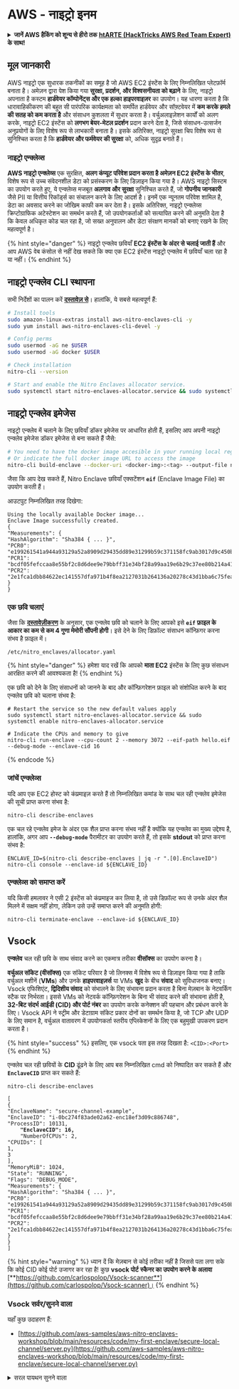 # AWS - नाइट्रो इनम

<details>

<summary><strong>जानें AWS हैकिंग को शून्य से हीरो तक</strong> <a href="https://training.hacktricks.xyz/courses/arte"><strong>htARTE (HackTricks AWS Red Team Expert)</strong></a><strong> के साथ!</strong></summary>

HackTricks का समर्थन करने के अन्य तरीके:

* यदि आप चाहते हैं कि आपकी **कंपनी HackTricks में विज्ञापित हो** या **HackTricks को PDF में डाउनलोड करें** तो [**सब्सक्रिप्शन प्लान्स देखें**](https://github.com/sponsors/carlospolop)!
* [**आधिकारिक PEASS और HackTricks स्वैग**](https://peass.creator-spring.com) प्राप्त करें
* हमारे विशेष [**NFTs**](https://opensea.io/collection/the-peass-family) कलेक्शन, [**The PEASS Family**](https://opensea.io/collection/the-peass-family) की खोज करें
* **शामिल हों** 💬 [**डिस्कॉर्ड समूह**](https://discord.gg/hRep4RUj7f) या [**टेलीग्राम समूह**](https://t.me/peass) या हमें **ट्विटर** 🐦 [**@hacktricks\_live**](https://twitter.com/hacktricks\_live)** पर फॉलो** करें।
* **हैकिंग ट्रिक्स साझा करें द्वारा PRs सबमिट करके** [**HackTricks**](https://github.com/carlospolop/hacktricks) और [**HackTricks Cloud**](https://github.com/carlospolop/hacktricks-cloud) github repos में।

</details>

## मूल जानकारी

AWS नाइट्रो एक सुधारक तकनीकों का समूह है जो AWS EC2 इंस्टेंस के लिए निम्नलिखित प्लेटफ़ॉर्म बनाता है। अमेज़न द्वारा पेश किया गया **सुरक्षा, प्रदर्शन, और विश्वसनीयता को बढ़ाने** के लिए, नाइट्रो अपनाता है कस्टम **हार्डवेयर कॉम्पोनेंट्स और एक हल्का हाइपरवाइज़र** का उपयोग। यह धारणा करता है कि धारावाहिकीकरण की बहुत सी पारंपरिक कार्यक्षमता को समर्पित हार्डवेयर और सॉफ़्टवेयर में **कम करके हमले की सतह को कम करता है** और संसाधन कुशलता में सुधार करता है। वर्चुअलाइज़ेशन कार्यों को अलग करके, नाइट्रो EC2 इंस्टेंस को **लगभग बेयर-मेटल प्रदर्शन** प्रदान करने देता है, जिसे संसाधन-उत्सर्जन अनुप्रयोगों के लिए विशेष रूप से लाभकारी बनाता है। इसके अतिरिक्त, नाइट्रो सुरक्षा चिप विशेष रूप से सुनिश्चित करता है कि **हार्डवेयर और फर्मवेयर की सुरक्षा** को, अधिक सुदृढ़ बनाते हैं।

### नाइट्रो एन्क्लेव्स

**AWS नाइट्रो एन्क्लेव्स** एक सुरक्षित, **अलग कंप्यूट परिवेश प्रदान करता है अमेज़न EC2 इंस्टेंस के भीतर**, विशेष रूप से उच्च संवेदनशील डेटा को प्रसंस्करण के लिए डिज़ाइन किया गया है। AWS नाइट्रो सिस्टम का उपयोग करते हुए, ये एन्क्लेव्स मजबूत **अलगाव और सुरक्षा** सुनिश्चित करते हैं, जो **गोपनीय जानकारी** जैसे PII या वित्तीय रिकॉर्ड्स का संचालन करने के लिए आदर्श है। इनमें एक न्यूनतम परिवेश शामिल है, डेटा का अवसाद करने का जोखिम काफी कम कर देता है। इसके अतिरिक्त, नाइट्रो एन्क्लेव्स क्रिप्टोग्राफिक अटेस्टेशन का समर्थन करते हैं, जो उपयोगकर्ताओं को सत्यापित करने की अनुमति देता है कि केवल अधिकृत कोड चल रहा है, जो सख्त अनुपालन और डेटा संरक्षण मानकों को बनाए रखने के लिए महत्वपूर्ण है।

{% hint style="danger" %}
नाइट्रो एन्क्लेव छवियाँ **EC2 इंस्टेंस के अंदर से चलाई जाती हैं** और आप AWS वेब कंसोल से नहीं देख सकते कि क्या एक EC2 इंस्टेंस नाइट्रो एन्क्लेव में छवियाँ चला रहा है या नहीं।
{% endhint %}

## नाइट्रो एन्क्लेव CLI स्थापना

सभी निर्देशों का पालन करें [**दस्तावेज़ से**](https://catalog.us-east-1.prod.workshops.aws/event/dashboard/en-US/workshop/1-my-first-enclave/1-1-nitro-enclaves-cli#run-connect-and-terminate-the-enclave)। हालांकि, ये सबसे महत्वपूर्ण हैं:
```bash
# Install tools
sudo amazon-linux-extras install aws-nitro-enclaves-cli -y
sudo yum install aws-nitro-enclaves-cli-devel -y

# Config perms
sudo usermod -aG ne $USER
sudo usermod -aG docker $USER

# Check installation
nitro-cli --version

# Start and enable the Nitro Enclaves allocator service.
sudo systemctl start nitro-enclaves-allocator.service && sudo systemctl enable nitro-enclaves-allocator.service
```
## नाइट्रो एन्क्लेव इमेजेस

नाइट्रो एन्क्लेव में चलाने के लिए छवियाँ डॉकर इमेजेस पर आधारित होती हैं, इसलिए आप अपनी नाइट्रो एन्क्लेव इमेजेस डॉकर इमेजेस से बना सकते हैं जैसे:
```bash
# You need to have the docker image accesible in your running local registry
# Or indicate the full docker image URL to access the image
nitro-cli build-enclave --docker-uri <docker-img>:<tag> --output-file nitro-img.eif
```
जैसा कि आप देख सकते हैं, Nitro Enclave छवियाँ एक्सटेंशन **`eif`** (Enclave Image File) का उपयोग करती हैं।

आउटपुट निम्नलिखित तरह दिखेगा:
```
Using the locally available Docker image...
Enclave Image successfully created.
{
"Measurements": {
"HashAlgorithm": "Sha384 { ... }",
"PCR0": "e199261541a944a93129a52a8909d29435dd89e31299b59c371158fc9ab3017d9c450b0a580a487e330b4ac691943284",
"PCR1": "bcdf05fefccaa8e55bf2c8d6dee9e79bbff31e34bf28a99aa19e6b29c37ee80b214a414b7607236edf26fcb78654e63f",
"PCR2": "2e1fca1dbb84622ec141557dfa971b4f8ea2127031b264136a20278c43d1bba6c75fea286cd4de9f00450b6a8db0e6d3"
}
}
```
### एक छवि चलाएं

जैसा कि [**दस्तावेज़ीकरण**](https://catalog.us-east-1.prod.workshops.aws/event/dashboard/en-US/workshop/1-my-first-enclave/1-1-nitro-enclaves-cli#run-connect-and-terminate-the-enclave) के अनुसार, एक एन्क्लेव छवि को चलाने के लिए आपको इसे **`eif` फ़ाइल के आकार का कम से कम 4 गुणा मेमोरी सौंपनी होगी**। इसे देने के लिए डिफ़ॉल्ट संसाधन कॉन्फ़िगर करना संभव है फ़ाइल में।
```shell
/etc/nitro_enclaves/allocator.yaml
```
{% hint style="danger" %}
हमेशा याद रखें कि आपको **माता EC2** इंस्टेंस के लिए कुछ संसाधन आरक्षित करने की आवश्यकता है!
{% endhint %}

एक छवि को देने के लिए संसाधनों को जानने के बाद और कॉन्फ़िगरेशन फ़ाइल को संशोधित करने के बाद एन्क्लेव छवि को चलाना संभव है:
```shell
# Restart the service so the new default values apply
sudo systemctl start nitro-enclaves-allocator.service && sudo systemctl enable nitro-enclaves-allocator.service

# Indicate the CPUs and memory to give
nitro-cli run-enclave --cpu-count 2 --memory 3072 --eif-path hello.eif --debug-mode --enclave-cid 16
```
{% endcode %}

### जांचें एन्क्लेव्स

यदि आप एक EC2 होस्ट को कंप्रमाइज़ करते हैं तो निम्नलिखित कमांड के साथ चल रही एन्क्लेव इमेजेस की सूची प्राप्त करना संभव है:
```bash
nitro-cli describe-enclaves
```
एक चल रहे एन्क्लेव इमेज के अंदर एक शैल प्राप्त करना संभव नहीं है क्योंकि यह एन्क्लेव का मुख्य उद्देश्य है, हालांकि, अगर आप **`--debug-mode`** पैरामीटर का उपयोग करते हैं, तो इसके **stdout** को प्राप्त करना संभव है:
```shell
ENCLAVE_ID=$(nitro-cli describe-enclaves | jq -r ".[0].EnclaveID")
nitro-cli console --enclave-id ${ENCLAVE_ID}
```
### एन्क्लेव्स को समाप्त करें

यदि किसी हमलावर ने एसी 2 इंस्टेंस को कंप्रमाइज कर लिया है, तो उसे डिफ़ॉल्ट रूप से उनके अंदर शैल मिलने में सक्षम नहीं होगा, लेकिन उसे उन्हें समाप्त करने की अनुमति होगी:
```shell
nitro-cli terminate-enclave --enclave-id ${ENCLAVE_ID}
```
## Vsock

**एन्क्लेव** चल रही छवि के साथ संवाद करने का एकमात्र तरीका **वीसॉक्स** का उपयोग करना है।

**वर्चुअल सॉकेट (वीसॉक्स)** एक सॉकेट परिवार है जो लिनक्स में विशेष रूप से डिज़ाइन किया गया है ताकि वर्चुअल मशीनें (**VMs**) और उनके **हाइपरवाइज़र्स** या VMs **खुद** के बीच **संवाद** को सुविधाजनक बनाए। Vsock एफिशिएंट, **द्विदिशीय संवाद** को संभालने के लिए संभावना प्रदान करता है बिना मेज़बान के नेटवर्किंग स्टैक पर निर्भरता। इससे VMs को नेटवर्क कॉन्फ़िगरेशन के बिना भी संवाद करने की संभावना होती है, **32-बिट संदर्भ आईडी (CID) और पोर्ट नंबर** का उपयोग करके कनेक्शन की पहचान और प्रबंधन करने के लिए। Vsock API ने स्ट्रीम और डेटाग्राम सॉकेट प्रकार दोनों का समर्थन किया है, जो TCP और UDP के लिए समान है, वर्चुअल वातावरण में उपयोगकर्ता स्तरीय एप्लिकेशनों के लिए एक बहुमुखी उपकरण प्रदान करता है।

{% hint style="success" %}
इसलिए, एक vsock पता इस तरह दिखता है: `<CID>:<Port>`
{% endhint %}

एन्क्लेव चल रही छवियों के **CID** ढूंढने के लिए आप बस निम्नलिखित cmd को निष्पादित कर सकते हैं और **`EnclaveCID`** प्राप्त कर सकते हैं:

<pre class="language-bash"><code class="lang-bash">nitro-cli describe-enclaves

[
{
"EnclaveName": "secure-channel-example",
"EnclaveID": "i-0bc274f83ade02a62-enc18ef3d09c886748",
"ProcessID": 10131,
<strong>    "EnclaveCID": 16,
</strong>    "NumberOfCPUs": 2,
"CPUIDs": [
1,
3
],
"MemoryMiB": 1024,
"State": "RUNNING",
"Flags": "DEBUG_MODE",
"Measurements": {
"HashAlgorithm": "Sha384 { ... }",
"PCR0": "e199261541a944a93129a52a8909d29435dd89e31299b59c371158fc9ab3017d9c450b0a580a487e330b4ac691943284",
"PCR1": "bcdf05fefccaa8e55bf2c8d6dee9e79bbff31e34bf28a99aa19e6b29c37ee80b214a414b7607236edf26fcb78654e63f",
"PCR2": "2e1fca1dbb84622ec141557dfa971b4f8ea2127031b264136a20278c43d1bba6c75fea286cd4de9f00450b6a8db0e6d3"
}
}
]
</code></pre>

{% hint style="warning" %}
ध्यान दें कि मेज़बान से कोई तरीका नहीं है जिससे पता लगा सके कि कोई CID कोई पोर्ट उजागर कर रहा है! कुछ **vsock पोर्ट स्कैनर का उपयोग करने के अलावा** [**https://github.com/carlospolop/Vsock-scanner**](https://github.com/carlospolop/Vsock-scanner)।
{% endhint %}

### Vsock सर्वर/सुनने वाला

यहाँ कुछ उदाहरण हैं:

* [https://github.com/aws-samples/aws-nitro-enclaves-workshop/blob/main/resources/code/my-first-enclave/secure-local-channel/server.py](https://github.com/aws-samples/aws-nitro-enclaves-workshop/blob/main/resources/code/my-first-enclave/secure-local-channel/server.py)

<details>

<summary>सरल पायथन सुनने वाला</summary>
```python
#!/usr/bin/env python3

# From
https://medium.com/@F.DL/understanding-vsock-684016cf0eb0

import socket

CID = socket.VMADDR_CID_HOST
PORT = 9999

s = socket.socket(socket.AF_VSOCK, socket.SOCK_STREAM)
s.bind((CID, PORT))
s.listen()
(conn, (remote_cid, remote_port)) = s.accept()

print(f"Connection opened by cid={remote_cid} port={remote_port}")

while True:
buf = conn.recv(64)
if not buf:
break

print(f"Received bytes: {buf}")
```
</details>
```bash
# Using socat
socat VSOCK-LISTEN:<port>,fork EXEC:"echo Hello from server!"
```
### Vsock क्लाइंट

उदाहरण:

* [https://github.com/aws-samples/aws-nitro-enclaves-workshop/blob/main/resources/code/my-first-enclave/secure-local-channel/client.py](https://github.com/aws-samples/aws-nitro-enclaves-workshop/blob/main/resources/code/my-first-enclave/secure-local-channel/client.py)

<details>

<summary>सरल पायथन क्लाइंट</summary>
```python
#!/usr/bin/env python3

#From https://medium.com/@F.DL/understanding-vsock-684016cf0eb0

import socket

CID = socket.VMADDR_CID_HOST
PORT = 9999

s = socket.socket(socket.AF_VSOCK, socket.SOCK_STREAM)
s.connect((CID, PORT))
s.sendall(b"Hello, world!")
s.close()
```
</details>
```bash
# Using socat
echo "Hello, vsock!" | socat - VSOCK-CONNECT:3:5000
```
### Vsock प्रॉक्सी

उपकरण vsock-proxy एक अन्य पते के साथ एक vsock प्रॉक्सी को प्रॉक्सी करने की अनुमति देता है, उदाहरण के लिए:
```bash
vsock-proxy 8001 ip-ranges.amazonaws.com 443 --config your-vsock-proxy.yaml
```
यह **स्थानीय पोर्ट 8001 को vsock में फॉरवर्ड** करेगा `ip-ranges.amazonaws.com:443` और फ़ाइल **`your-vsock-proxy.yaml`** में यह सामग्री हो सकती है जो `ip-ranges.amazonaws.com:443` तक पहुँचने की अनुमति देती है:
```yaml
allowlist:
- {address: ip-ranges.amazonaws.com, port: 443}
```
यह संभव है कि आप EC2 होस्ट द्वारा उपयोग किए जाने वाले vsock पतों (**`<CID>:<Port>`**) को देख सकते हैं (नोट करें `3:8001`, 3 CID है और 8001 पोर्ट है):
```bash
sudo ss -l -p -n | grep v_str
v_str LISTEN 0      0                                                                              3:8001                   *:*     users:(("vsock-proxy",pid=9458,fd=3))
```
{% endcode %}

## नाइट्रो एन्क्लेव अटेस्टेशन और केएमएस

नाइट्रो एन्क्लेव्स एसडीके एक एन्क्लेव को नाइट्रो हाइपरवाइजर से एक **क्रिप्टोग्राफिकली साइन्ड अटेस्टेशन डॉक्यूमेंट** का अनुरोध करने की अनुमति देता है, जिसमें उस एन्क्लेव के लिए विशिष्ट **अद्वितीय माप** शामिल हैं। ये माप, जिनमें **हैश और प्लेटफॉर्म कॉन्फ़िगरेशन रजिस्टर्स (पीसीआर्स)** शामिल हैं, अटेस्टेशन प्रक्रिया के दौरान उपयोग किए जाते हैं ताकि एन्क्लेव की पहचान साबित की जा सके और बाह्य सेवाओं के साथ विश्वास बनाया जा सके। अटेस्टेशन डॉक्यूमेंट आम तौर पर PCR0, PCR1, और PCR2 जैसे मान शामिल करता है, जिनसे आपने एक एन्क्लेव ईआईएफ बनाते और सहेजते समय पहले भी सामना किया है।

[**दस्तावेज़**](https://catalog.us-east-1.prod.workshops.aws/event/dashboard/en-US/workshop/1-my-first-enclave/1-3-cryptographic-attestation#a-unique-feature-on-nitro-enclaves) से, ये हैं पीसीआर मान:

<table><thead><tr><th width="97">PCR</th><th width="221">... का हैश</th><th>विवरण</th></tr></thead><tbody><tr><td>PCR0</td><td>एन्क्लेव इमेज फ़ाइल</td><td>इमेज फ़ाइल की सामग्री का एक लगातार माप, बिना सेक्शन डेटा के।</td></tr><tr><td>PCR1</td><td>लिनक्स कर्नेल और बूटस्ट्रैप</td><td>कर्नेल और बूट रैमफ्स डेटा का एक लगातार माप।</td></tr><tr><td>PCR2</td><td>एप्लिकेशन</td><td>उपयोगकर्ता एप्लिकेशन का एक लगातार, क्रमबद्ध माप, बूट रैमफ्स के बिना।</td></tr><tr><td>PCR3</td><td>माता इंस्टेंस को सौंपी गई IAM भूमिका</td><td>माता इंस्टेंस को सौंपी गई IAM भूमिका का एक लगातार माप। यह सुनिश्चित करता है कि अटेस्टेशन प्रक्रिया केवल तब ही सफल होती है जब माता इंस्टेंस के पास सही IAM भूमिका हो।</td></tr><tr><td>PCR4</td><td>माता इंस्टेंस का इंस्टेंस आईडी</td><td>माता इंस्टेंस के आईडी का एक लगातार माप। यह सुनिश्चित करता है कि अटेस्टेशन प्रक्रिया केवल तब ही सफल होती है जब माता इंस्टेंस के पास एक विशिष्ट इंस्टेंस आईडी हो।</td></tr><tr><td>PCR8</td><td>एन्क्लेव इमेज फ़ाइल साइनिंग सर्टिफ़िकेट</td><td>एन्क्लेव इमेज फ़ाइल के लिए निर्दिष्ट साइनिंग सर्टिफ़िकेट का माप। यह सुनिश्चित करता है कि अटेस्टेशन प्रक्रिया केवल तब ही सफल होती है जब एन्क्लेव को एक विशिष्ट सर्टिफ़िकेट द्वारा साइन किए गए एन्क्लेव इमेज फ़ाइल से बूट किया गया था।</td></tr></tbody></table>

आप अपने एप्लिकेशन में **क्रिप्टोग्राफिकल अटेस्टेशन** को एकीकृत कर सकते हैं और **AWS KMS** जैसी सेवाओं के साथ पूर्व-निर्मित एकीकरण का लाभ उठा सकते हैं। AWS KMS एन्क्लेव अटेस्टेशन को **सत्यापित** कर सकता है और इसकी कुंजी नीतियों में अटेस्टेशन-आधारित स्थितिशुल्क कुंजियाँ (`kms:RecipientAttestation:ImageSha384` और `kms:RecipientAttestation:PCR`) प्रदान करता है। ये नीतियाँ सुनिश्चित करती हैं कि AWS KMS केवल उस कुंजी का उपयोग **अगर एन्क्लेव का अटेस्टेशन डॉक्यूमेंट मान्य है** और **निर्दिष्ट शर्तों को पूरा करता है** तो ही स्वीकार करेगा।

{% hint style="success" %}
ध्यान दें कि डीबग (--debug) मोड में एन्क्लेव्स उन पीसीआर मानों के साथ अटेस्टेशन डॉक्यूमेंट उत्पन्न करते हैं जो शून्यों से बने होते हैं (`000000000000000000000000000000000000000000000000`)। इसलिए, इन मानों की जांच करने वाली KMS नीतियाँ विफल हो जाएंगी।
{% endhint %}

### PCR बाइपास

हमलावर की दृष्टि से, ध्यान दें कि कुछ पीसीआर मानों को कुछ हिस्सों को संशोधित करने की अनुमति देंगे और एन्क्लेव इमेज के कुछ हिस्से या सभी हिस्से को वैध माना जाएगा (उदाहरण के लिए PCR4 केवल माता इंस्टेंस के आईडी की जांच करता है इसलिए उस EC2 में किसी भी एन्क्लेव इमेज को चलाने से इस संभावित PCR आवश्यकता को पूरा करने की अनुमति देगा)।

इसलिए, एक हमलावर जो EC2 इंस्टेंस को कंप्रमाइज़ करता है, वह इन सुरक्षा उपायों को उल्लंघन करने के लिए अन्य एन्क्लेव इमेज चला सकता है।

हर सुरक्षा उपाय को उल्लंघन करने/नए इमेज बनाने के बारे में अनुसंधान अभी भी करना बाकी है।

## संदर्भ

* [https://medium.com/@F.DL/understanding-vsock-684016cf0eb0](https://medium.com/@F.DL/understanding-vsock-684016cf0eb0)
* AWS के नाइट्रो ट्यूटोरियल के सभी हिस्से: [https://catalog.us-east-1.prod.workshops.aws/event/dashboard/en-US/workshop/1-my-first-enclave/1-1-nitro-enclaves-cli](https://catalog.us-east-1.prod.workshops.aws/event/dashboard/en-US/workshop/1-my-first-enclave/1-1-nitro-enclaves-cli)

<details>

<summary><strong>जानें AWS हैकिंग को शून्य से हीरो तक</strong> <a href="https://training.hacktricks.xyz/courses/arte"><strong>htARTE (HackTricks AWS Red Team Expert)</strong></a><strong> के साथ!</strong></summary>

HackTricks का समर्थन करने के अन्य तरीके:

* अगर आप अपनी **कंपनी का विज्ञापन HackTricks में देखना चाहते हैं** या **HackTricks को PDF में डाउनलोड करना चाहते हैं** तो [**सब्सक्रिप्शन प्लान्स**](https://github.com/sponsors/carlospolop) देखें!
* [**आधिकारिक PEASS और HackTricks स्वैग**](https://peass.creator-spring.com) प्राप्त करें
* हमारे विशेष [**NFTs**](https://opensea.io/collection/the-peass-family) कलेक्शन [**The PEASS Family**](https://opensea.io/collection/the-peass-family) खोजें
* **शामिल हों** 💬 [**डिस्कॉर्ड समूह**](https://discord.gg/hRep4RUj7f) या [**टेलीग्राम समूह**](https://t.me/peass) या हमें **ट्विटर** 🐦 [**@hacktricks\_live**](https://twitter.com/hacktricks\_live)** पर** **फॉलो** करें।
* **हैकिंग ट्रिक्स साझा करें** हैकिंग ट्रिक्स को **HackTricks** और **HackTricks Cloud** github रेपो में पीआर जमा करके।

</details>
